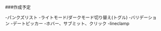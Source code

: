 ###作成予定
<!-- -ハンバーガーメニュー -->
-パンクズリスト
-ライトモード/ダークモード切り替え(トグル)
-バリデーション
-デートピッカー
-ホバー、サブミット、クリック
-lineclamp